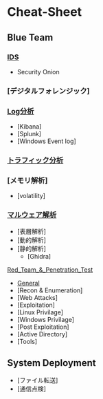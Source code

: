 # Cheat-Sheet


## Blue Team
### [IDS]()
- Security Onion
### [デジタルフォレンジック]
### [Log分析]()
- [Kibana]
- [Splunk]
- [Windows Event log]
### [トラフィック分析]()
### [メモリ解析]
- [volatility]

### [マルウェア解析](#)
- [表層解析]
- [動的解析]
- [静的解析]
  - [Ghidra]


[Red_Team_&_Penetration_Test](#https://github.com/5A73/Cheat-Sheet/tree/main/Red%20Team%20%26%20Penetration%20Test)
- [General]()
- [Recon & Enumeration]
- [Web Attacks]
- [Exploitation]
- [Linux Privilage]
- [Windows Privilage]
- [Post Exploitation]
- [Active Directory]
- [Tools]


## System Deployment
- [ファイル転送]
- [通信点検]
